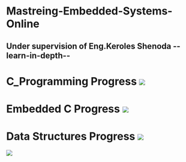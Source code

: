 # Mastreing-Embedded-Systems-Online 
## Under supervision of Eng.Keroles Shenoda --learn-in-depth--
# C_Programming Progress ![](https://geps.dev/progress/100)
# Embedded C  Progress ![](https://geps.dev/progress/100)
# Data Structures  Progress ![](https://geps.dev/progress/30)
![](https://staticlearn.shine.com/l/m/images/blog/Embedded_System_Intro_Types_Applications_Architecture_and_Examples.jpg)
